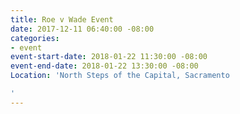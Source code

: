 ```yaml
---
title: Roe v Wade Event
date: 2017-12-11 06:40:00 -08:00
categories:
- event
event-start-date: 2018-01-22 11:30:00 -08:00
event-end-date: 2018-01-22 13:30:00 -08:00
Location: 'North Steps of the Capital, Sacramento

'
---
```


